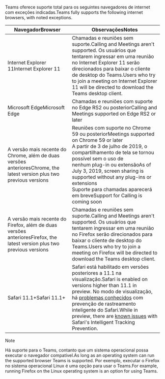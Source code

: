 <span data-ttu-id="fe8d0-101">Teams oferece suporte total para os seguintes navegadores de internet com exceções indicadas.</span><span class="sxs-lookup"><span data-stu-id="fe8d0-101">Teams fully supports the following internet browsers, with noted exceptions.</span></span>

|<span data-ttu-id="fe8d0-102">Navegador</span><span class="sxs-lookup"><span data-stu-id="fe8d0-102">Browser</span></span>  |<span data-ttu-id="fe8d0-103">Observações</span><span class="sxs-lookup"><span data-stu-id="fe8d0-103">Notes</span></span>  |
|---------|---------|
|<span data-ttu-id="fe8d0-104">Internet Explorer 11</span><span class="sxs-lookup"><span data-stu-id="fe8d0-104">Internet Explorer 11</span></span>     |   <span data-ttu-id="fe8d0-105">Chamadas e reuniões sem suporte.</span><span class="sxs-lookup"><span data-stu-id="fe8d0-105">Calling and Meetings aren't supported.</span></span> <span data-ttu-id="fe8d0-106">Os usuários que tentarem ingressar em uma reunião no Internet Explorer 11 serão direcionados para baixar o cliente de desktop do Teams.</span><span class="sxs-lookup"><span data-stu-id="fe8d0-106">Users who try to join a meeting on Internet Explorer 11 will be directed to download the Teams desktop client.</span></span>      |
|<span data-ttu-id="fe8d0-107">Microsoft Edge</span><span class="sxs-lookup"><span data-stu-id="fe8d0-107">Microsoft Edge</span></span>    |<span data-ttu-id="fe8d0-108">Chamadas e reuniões com suporte no Edge RS2 ou posterior</span><span class="sxs-lookup"><span data-stu-id="fe8d0-108">Calling and Meetings supported on Edge RS2 or later</span></span> |
|<span data-ttu-id="fe8d0-109">A versão mais recente do Chrome, além de duas versões anteriores</span><span class="sxs-lookup"><span data-stu-id="fe8d0-109">Chrome, the latest version plus two previous versions</span></span>     | <span data-ttu-id="fe8d0-110">Reuniões com suporte no Chrome 59 ou posterior</span><span class="sxs-lookup"><span data-stu-id="fe8d0-110">Meetings supported on Chrome 59 or later</span></span><br> <span data-ttu-id="fe8d0-111">A partir de 3 de julho de 2019, o compartilhamento de tela se tornou possível sem o uso de nenhum plug-in ou extensão</span><span class="sxs-lookup"><span data-stu-id="fe8d0-111">As of July 3, 2019, screen sharing is supported without any plug-ins or extensions</span></span><br> <span data-ttu-id="fe8d0-112">Suporte para chamadas aparecerá em breve</span><span class="sxs-lookup"><span data-stu-id="fe8d0-112">Support for Calling is coming soon</span></span>     |
|<span data-ttu-id="fe8d0-113">A versão mais recente do Firefox, além de duas versões anteriores</span><span class="sxs-lookup"><span data-stu-id="fe8d0-113">Firefox, the latest version plus two previous versions</span></span>     |   <span data-ttu-id="fe8d0-114">Chamadas e reuniões sem suporte.</span><span class="sxs-lookup"><span data-stu-id="fe8d0-114">Calling and Meetings aren't supported.</span></span> <span data-ttu-id="fe8d0-115">Os usuários que tentarem ingressar em uma reunião no Firefox serão direcionados para baixar o cliente de desktop do Teams.</span><span class="sxs-lookup"><span data-stu-id="fe8d0-115">Users who try to join a meeting on Firefox will be directed to download the Teams desktop client.</span></span>       |
|<span data-ttu-id="fe8d0-116">Safari 11.1+</span><span class="sxs-lookup"><span data-stu-id="fe8d0-116">Safari 11.1+</span></span>     |   <span data-ttu-id="fe8d0-117">Safari está habilitado em versões posteriores a 11.1 na visualização.</span><span class="sxs-lookup"><span data-stu-id="fe8d0-117">Safari is enabled on versions higher than 11.1 in preview.</span></span> <span data-ttu-id="fe8d0-118">No modo de visualização, há [problemas conhecidos](https://support.office.com/article/safari-browser-support-1aac0a7c-35a8-42c1-a7df-f674afe234df) com prevenção de rastreamento inteligente do Safari.</span><span class="sxs-lookup"><span data-stu-id="fe8d0-118">While in preview, there are [known issues](https://support.office.com/article/safari-browser-support-1aac0a7c-35a8-42c1-a7df-f674afe234df) with Safari's Intelligent Tracking Prevention.</span></span>|

> [!NOTE]
> <span data-ttu-id="fe8d0-119">Há suporte para o Teams, contanto que um sistema operacional possa executar o navegador compatível.</span><span class="sxs-lookup"><span data-stu-id="fe8d0-119">As long as an operating system can run the supported browser Teams is supported.</span></span> <span data-ttu-id="fe8d0-120">Por exemplo, executar o Firefox no sistema operacional Linux é uma opção para usar o Teams.</span><span class="sxs-lookup"><span data-stu-id="fe8d0-120">For example, running Firefox on the Linux operating system is an option for using Teams.</span></span>
